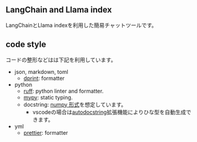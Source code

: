 ## LangChain and Llama index

LangChainとLlama indexを利用した簡易チャットツールです。

## code style

コードの整形などはは下記を利用しています。

- json, markdown, toml
  - [dprint](https://github.com/dprint/dprint): formatter
- python
  - [ruff](https://github.com/astral-sh/ruff): python linter and formatter.
  - [mypy](https://github.com/python/mypy): static typing.
  - docstring: [numpy 形式](https://numpydoc.readthedocs.io/en/latest/format.html)を想定しています。
    - vscodeの場合は[autodocstring](https://marketplace.visualstudio.com/items?itemName=njpwerner.autodocstring)拡張機能によりひな型を自動生成できます。
- yml
  - [prettier](https://prettier.io/): formatter
